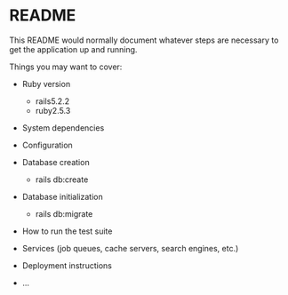 # README

This README would normally document whatever steps are necessary to get the
application up and running.

Things you may want to cover:

* Ruby version
  - rails5.2.2
  - ruby2.5.3

* System dependencies

* Configuration

* Database creation
  - rails db:create

* Database initialization
  - rails db:migrate

* How to run the test suite

* Services (job queues, cache servers, search engines, etc.)

* Deployment instructions

* ...
